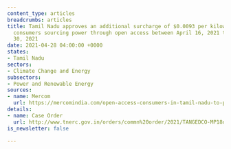 ```yaml
---
content_type: articles
breadcrumbs: articles
title: Tamil Nadu approves an additional surcharge of $0.0093 per kilowatt hour for
  consumers sourcing power through open access between April 16, 2021 to September
  30, 2021
date: 2021-04-28 04:00:00 +0000
states:
- Tamil Nadu
sectors:
- Climate Change and Energy
subsectors:
- Power and Renewable Energy
sources:
- name: Mercom
  url: https://mercomindia.com/open-access-consumers-in-tamil-nadu-to-pay-additional-surcharge-of-%E2%82%B90-70-kwh/
details:
- name: Case Order
  url: http://www.tnerc.gov.in/orders/commn%20order/2021/TANGEDCO-MP18of2020.pdf
is_newsletter: false

---
```

